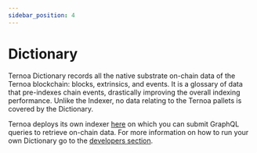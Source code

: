 ```yaml
---
sidebar_position: 4
---
```


# Dictionary

Ternoa Dictionary records all the native substrate on-chain data of the Ternoa blockchain: blocks, extrinsics, and events. It is a glossary of data that pre-indexes chain events, drastically improving the overall indexing performance. Unlike the Indexer, no data relating to the Ternoa pallets is covered by the Dictionary.

Ternoa deploys its own indexer [here](https://dictionary-mainnet.ternoa.dev/) on which you can submit GraphQL queries to retrieve on-chain data.
For more information on how to run your own Dictionary go to the [developers section](/for-developers/indexer/dictionary).

